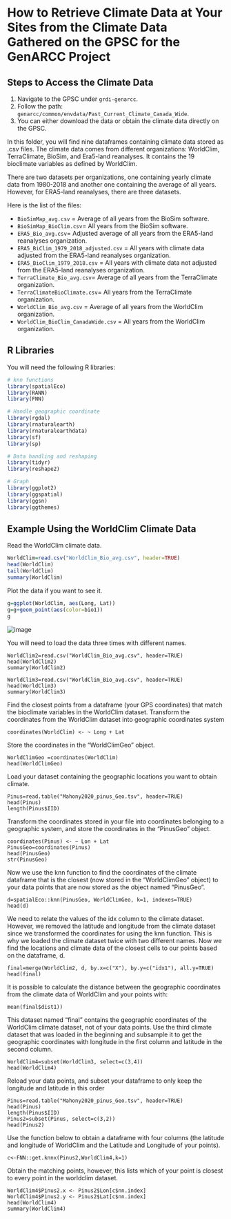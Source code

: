 # How to Retrieve Climate Data at Your Sites from the Climate Data Gathered on the GPSC for the GenARCC Project

## Steps to Access the Climate Data

1. Navigate to the GPSC under `grdi-genarcc`.
2. Follow the path: `genarcc/common/envdata/Past_Current_Climate_Canada_Wide`.
3. You can either download the data or obtain the climate data directly on the GPSC.

In this folder, you will find nine dataframes containing climate data stored as .csv files. The climate data comes from different organizations: WorldClim, TerraClimate, BioSim, and Era5-land reanalyses. It contains the 19 bioclimate variables as defined by WorldClim. 

There are two datasets per organizations, one containing yearly climate data from 1980-2018 and another one containing the average of all years. However, for ERA5-land reanalyses, there are three datasets. 

Here is the list of the files:

- `BioSimMap_avg.csv` = Average of all years from the BioSim software.
- `BioSimMap_BioClim.csv`= All years from the BioSim software.
- `ERA5_Bio_avg.csv`= Adjusted average of all years from the ERA5-land reanalyses organization.
- `ERA5_BiClim_1979_2018_adjusted.csv` = All years with climate data adjusted from the ERA5-land reanalyses organization.
- `ERA5_BioClim_1979_2018.csv` = All years with climate data not adjusted from the ERA5-land reanalyses organization.
- `TerraClimate_Bio_avg.csv`= Average of all years from the TerraClimate organization.
- `TerraClimateBioClimate.csv`= All years from the TerraClimate organization.
- `WorldClim_Bio_avg.csv` = Average of all years from the WorldClim organization.
- `WorldClim_BioClim_CanadaWide.csv` = All years from the WorldClim organization.

## R Libraries

You will need the following R libraries:

```R
# knn functions
library(spatialEco)
library(RANN)
library(FNN)

# Handle geographic coordinate
library(rgdal)
library(rnaturalearth)
library(rnaturalearthdata)
library(sf)
library(sp)

# Data handling and reshaping
library(tidyr)
library(reshape2)

# Graph
library(ggplot2)
library(ggspatial)
library(ggsn)
library(ggthemes)
```

## Example Using the WorldClim Climate Data

Read the WorldClim climate data.

```R
WorldClim=read.csv("WorldClim_Bio_avg.csv", header=TRUE)
head(WorldClim)
tail(WorldClim)
summary(WorldClim)
```
Plot the data if you want to see it.

```R
g=ggplot(WorldClim, aes(Long, Lat))
g=g+geom_point(aes(color=bio1))
g
```
![image](https://github.com/GRDI-GenARCC/tutorials-and-workshops/assets/33424749/4421fcf9-0f36-4102-b9cb-d652493065e7)

You will need to load the data three times with different names.
```
WorldClim2=read.csv("WorldClim_Bio_avg.csv", header=TRUE)
head(WorldClim2)
summary(WorldClim2)

WorldClim3=read.csv("WorldClim_Bio_avg.csv", header=TRUE)
head(WorldClim3)
summary(WorldClim3)
```
Find the closest points from a dataframe (your GPS coordinates) that match the bioclimate variables in the WorldClim dataset.
Transform the coordinates from the WorldClim dataset into geographic coordinates system
```
coordinates(WorldClim) <- ~ Long + Lat
```
Store the coordinates in the “WorldClimGeo” object.
```
WorldClimGeo =coordinates(WorldClim)
head(WorldClimGeo)
```
Load your dataset containing the geographic locations you want to obtain climate.

```
Pinus=read.table("Mahony2020_pinus_Geo.tsv", header=TRUE)
head(Pinus)
length(Pinus$IID)
```
Transform the coordinates stored in your file into coordinates belonging to a geographic system, and store the coordinates in the “PinusGeo” object.

```
coordinates(Pinus) <- ~ Lon + Lat
PinusGeo=coordinates(Pinus)
head(PinusGeo)
str(PinusGeo)
```
Now we use the knn function to find the coordinates of the climate dataframe that is the closest (now stored in the “WorldClimGeo” object) to your data points that are now stored as the object named “PinusGeo”.

```
d=spatialEco::knn(PinusGeo, WorldClimGeo, k=1, indexes=TRUE)
head(d)
```
We need to relate the values of the idx column to the climate dataset. However, we removed the latitude and longitude from the climate dataset since we transformed the coordinates for using the knn function. This is why we loaded the climate dataset twice with two different names.
Now we find the locations and climate data of the closest cells to our points based on the dataframe, d.
```
final=merge(WorldClim2, d, by.x=c("X"), by.y=c("idx1"), all.y=TRUE)
head(final)
```
It is possible to calculate the distance between the geographic coordinates from the climate data of WorldClim and your points with:
```
mean(final$dist1))
```
This dataset named “final” contains the geographic coordinates of the WorldClim climate dataset, not of your data points.
Use the third climate dataset that was loaded in the beginning and subsample it to get the geographic coordinates with longitude in the first column and latitude in the second column.

```
WorldClim4=subset(WorldClim3, select=c(3,4))
head(WorldClim4)
```
Reload your data points, and subset your dataframe to only keep the longitude and latitude in this order
```
Pinus=read.table("Mahony2020_pinus_Geo.tsv", header=TRUE)
head(Pinus)
length(Pinus$IID)
Pinus2=subset(Pinus, select=c(3,2))
head(Pinus2)
```
Use the function below  to obtain a dataframe with four columns (the latitude and longitude of WorldClim and the Latitude and Longitude of your points).
```
c<-FNN::get.knnx(Pinus2,WorldClim4,k=1)
```
Obtain the matching points, however, this lists which of your point is closest to every point in the worldclim dataset.
```
WorldClim4$Pinus2.x <- Pinus2$Lon[c$nn.index]
WorldClim4$Pinus2.y <- Pinus2$Lat[c$nn.index]
head(WorldClim4)
summary(WorldClim4)
```
